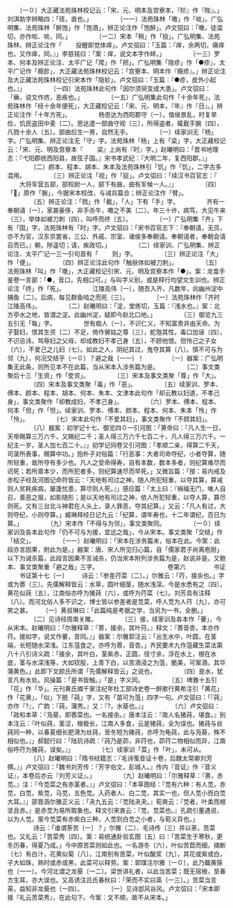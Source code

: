 <!-- { "loadSidebar": true } -->
　　〔一０〕大正藏法苑珠林校记云：「宋、元、明本及宫寮本，『阶』作『陛』。」刘淇助字辨略四：「径，直也。」
　　
　　〔一一〕法苑珠林「噉」作「啖」。广弘明集、法苑珠林「醉饱」作「饱酒」，辨正论注作「饱醉」。卢文弨曰：「噉，徒滥切，亦作啖、啖，同。」
　　
　　〔一二〕宋本「稍」作「投」。广弘明集、法苑珠林、辨正论注作「
　　投醒即觉体痒」。卢文弨曰：「玉篇：『痒，余两切，痛痒也。又作痒，同。』」李慈铭曰：「案：痒，说文本字作蛘。」
　　
　　〔一三〕罗本、何本及辨正论注、太平广记「爬」作「把」。广弘明集「隐疹」作「●疹」，太平广记作「瘾胗」，大正藏法苑珠林校记云：「宫寮本、明本作『瘾疹』。」辨正论注及大正藏法苑珠林校记引宋本作「隐轸」。卢文弨曰：「玉篇：『●疹，皮外小起也。』」
　　
　　〔一四〕法苑珠林此句作「因尔须臾变成大患」。卢文弨曰：「癞，说文作疠，恶疾也。」
　　
　　〔一五〕广弘明集此句作「十余年死」，法苑珠林作「经十余年便死」，大正藏校记云：「宋、元、明本，『年』作『日』。」辨正论注作「十年方死」。
　　
　　杨思达为西阳郡守〔一〕，值侯景乱，时复旱俭，饥民盗田中麦〔二〕。思达遣一部曲守视〔三〕，所得盗者，辄截手腕〔四〕，凡戮十余人〔五〕。部曲后生一男，自然无手。
　　
　　〔一〕续家训无「杨」字。广弘明集、辨正论注无「守」字。法苑珠林「杨」上有「梁」字，大正藏校记云：「宋、元、明及宫寮本『
　　梁』上尚有『时』字。」赵曦明曰：「晋书地理志：『弋阳郡统西阳县，故弦子国。』宋书孝武纪：『大明二年，复西阳郡。』」
　　
　　〔二〕颜本、程本、胡本、朱本及法苑珠林引「饥」作「饥」，二字古多混用。
　　
　　〔三〕辨正论注「视」作「捉」。卢文弨曰：「续汉书百官志：『
　　大将军营五部，部校尉一人，部下有曲，曲有军候一人。』」
　　
　　〔四〕「」原作「腕」，今据宋本校改，与诫兵篇合；辨正论注作「臂」。
　　
　　〔五〕辨正论注：「戮」作「截」，「人」下有「手」字。
　　
　　齐有一奉朝请〔一〕，家甚豪侈，非手杀牛，噉之不美〔二〕。年三十许，病笃，大见牛来〔三〕，举体如被刀刺〔四〕，叫呼而终〔五〕。
　　
　　〔一〕广弘明集「齐」下有「国」字，法苑珠林有「时」字。卢文弨曰：「宋书百官志下：『奉朝请，无员，亦不为官，汉东京罢省，三公、外戚、宗室、诸侯多奉朝请。奉朝请者，奉朝会请召而已。』朝，陟遥切；请，疾政切。」
　　
　　〔二〕续家训、广弘明集、辨正论注、太平广记一三一引句首有「
　　则」字。
　　
　　〔三〕辨正论注「大」作「便」。
　　
　　〔四〕辨正论注此句作「触肤体如被刀刺」。
　　
　　〔五〕法苑珠林「叫」作「噭」，大正藏校记引宋、元、明及宫寮本作「●」。案：龙龛手鉴卷一言部：「●，音口，先相口可。」与叫字义别，或是释行均望文生训也。辨正论注「终」作「死」。
　　
　　江陵高伟〔一〕，随吾入齐，凡数年，向幽州淀中捕鱼〔二〕。后病，每见群鱼啮之而死〔三〕。
　　
　　〔一〕法苑珠林作「齐时江陵高伟」。
　　
　　〔二〕赵曦明曰：「淀，堂练切，玉篇：『浅水也。』案：北方亭水之地，皆谓之淀。此幽州淀，疑即今赵北口地。」
　　
　　〔三〕御览九三五引无「每」字。
　　
　　世有痴人〔一〕，不识仁义，不知富贵并由天命。为子娶妇，恨其生资〔二〕不足，倚作舅姑之尊〔三〕，蛇虺其性，毒口加诬〔四〕，不识忌讳，骂辱妇之父母，却成教妇不孝己身〔五〕，不顾他恨。但怜己之子女〔六〕，不爱己之儿妇〔七〕。如此之人，阴纪其过，鬼夺其算〔八〕。慎不可与为邻〔九〕，何况交结乎〔一０〕？避之哉〔一一〕！
　　
　　〔一〕器案：广弘明集无此条，则所见本不在此篇，当从宋本入涉务篇为是。
　　
　　〔二〕事文类聚后十三「生资」作「奁资」。
　　
　　〔三〕宋本及事文类聚「尊」作「大」。
　　
　　〔四〕宋本及事文类聚「毒」作「恶」。
　　
　　〔五〕续家训、罗本、傅本、颜本、程本、胡本、何本、朱本、文津本此句作「却云教以妇道，不孝己身」，事文类聚作「却教成妇，不孝己身」。
　　
　　〔六〕罗本、傅本、程本、何本「但」作「怛」。续家训、罗本、傅本、颜本、程本、何本、朱本「怜」作「怜」。
　　
　　〔七〕宋本此句作「不爱其妇」，事文类聚作「不顾其妇」。
　　
　　〔八〕器案：初学记十七、御览四０一引河图：「黄帝曰：『凡人生一日，天帝赐算三万六千，又赐纪二千；圣人得三万六千七百二十，凡人得三万六千。一纪主一岁，圣人加七百二十。』」初学记同卷又引河图：「孝顺二亲，得算二千天，司录所表事，赐算中功。」抱朴子对俗篇：「行恶事：大者司命夺纪，小者夺算，随所轻重，故所夺有多少也。凡人之受命得寿，自有本数，数本多者，则纪算难尽而迟死；若所禀本少，而所犯者多，则纪算速尽而早死。」又微旨篇：「按：易内戒及赤松子经及河图记命符皆云：『天地有司过之神，随人所犯轻重，以夺其算，算减则人贫耗疾病，屡逢忧患，算尽则人死。』」感应篇：「太上曰：『祸福无门，唯人自召，善恶之报，如影随形；是以天地有司过之神，依人所犯轻重，以夺人算，算尽则死。又有三台北斗神君在人头上，录人罪恶，夺其纪算。」又云：「凡人有过，大则夺纪，小则夺算。」臧琳拜经日记九云：「纪算，谓年寿也，十二年谓纪，百日为算。」
　　
　　〔九〕宋本作「不得与为邻」，事文类聚同。
　　
　　〔一０〕续家训及各本此句作「仍不可与为援，宜远之哉」，今从宋本。事文类聚「交结」作「结交」。
　　
　　〔一一〕赵曦明曰：「宋本在涉务篇末，俗本在此。今案：此段亦言因果，附此为是。」器案：唐、宋人所见归心篇，自「儒家君子尚离庖厨」以下为诫杀篇，此段言因果不言诫杀，仍当宋本附列涉务篇为是，赵说非是。又鲍本、事文类聚重「避之哉」三字。
　　
　　
　　
　　
　　卷第六
　　
　　书证
　　书证第十七〔一〕
　　诗云：「参差荇菜〔二〕。」尔雅云：「荇，接余也。」字或为莕〔三〕。先儒解释皆云：水草，圆叶细茎，随水浅深。今是水悉有之〔四〕，黄花似莼〔五〕，江南俗亦呼为猪莼〔六〕，或呼为荇菜〔七〕。刘芳具有注释〔八〕。而河北俗人多不识之，博士皆以参差者是苋菜，呼人苋为人荇〔九〕，亦可笑之甚。
　　〔一〕黄叔琳曰：「此篇纯是考据之学，当另为一书，全删。」
　　
　　〔二〕见诗经周南关雎。
　　
　　〔三〕接，续家训及各本作「菨」，今从宋本。赵曦明曰：「尔雅释草：『莕，接余，其叶苻。』释文：『莕音杏，本亦作荇。接如字，说文作菨，音同。』」器案：尔雅郭注云：「丛生水中，叶圆，在茎端，长短随水深浅。江东菹食之。亦呼为莕，音杏。」齐民要术九作菹藏生菜法第八十八引诗义疏：「接余，其叶白，茎紫赤，正圆，径寸余，浮在水上，根在水底，茎与水深浅等，大如钗股，上青下白，以苦酒浸之为菹，脆美，可案酒，其华蒲黄色。」此即下文颜氏所谓「先儒解释皆云」之说也。
　　
　　〔四〕是水，犹言凡有水处。风操篇：「是书皆触。」「是」字义同。
　　
　　〔五〕埤雅十五引「花」作「华」。元刊黄氏摘千家注纪年杜工部诗史卷一醉歌行黄希注引「黄花」作「花黄」，「似」下脱「莼」字，又有「苗可为菹」四字一句。卢文弨曰：「『莼』亦作『?』，广韵：『莼，蒲秀。』又：『?，水葵也。』」
　　
　　〔六〕卢文弨曰：「政和本草：『凫葵，即莕菜也。一名接余。』唐本注云：『南人名猪莼，堪食。』别本注云：『叶似莼，茎涩，根极长，江南人多食，云是猪莼，全为误也。猪莼与丝莼同一种，以春夏细长肥滑为丝莼，至冬短为猪莼，亦呼为龟莼，此与凫葵，殊不相似也。』」郝懿行曰：「陆玑诗疏：『莼乃是茆，非荇也，茆荇二物相似而异，江南俗呼荇为猪莼，误矣。』」
　　
　　〔七〕续家训「菜」作「叶」，未可从。
　　
　　〔八〕赵曦明曰：「隋书经籍志：『毛诗笺音证十卷，后魏太常卿刘芳撰。』」卢文弨曰：「魏书刘芳传：『芳字伯文，彭城人。』传内『音证』作『音义证』，本卷后亦云『刘芳义证』。」
　　
　　〔九〕赵曦明曰：「尔雅释草：『蒉，赤苋。』注：『今苋菜之有赤茎者。』」卢文弨曰：「本草图经：『苋有六种：有人苋，赤苋，白苋，紫苋，马苋，五色苋。入药者人、白二苋，其实一也，但人苋小而白苋大耳。』」邵晋涵尔雅正义云：「夬九五云：『苋陆夬夬。』荀爽云：『苋者，叶柔而根坚且赤。』是赤苋为易所取象也。释文引宋衷云：『苋，苋菜也。』孔疏引董遇说，以为人苋。案今苋菜有赤紫白三种，人苋则白苋之小者，与荀义异也。」
　　
　　诗云：「谁谓荼苦〔一〕？」尔雅〔二〕、毛诗传〔三〕并以荼，苦菜也。又礼云：「苦菜秀〔四〕。案：易统通卦验玄图〔五〕曰：「苦菜生于寒秋，更冬历春，得夏乃成。」今中原苦菜则如此也。一名游冬〔六〕，叶似苦苣而细，摘断〔七〕有白汁，花黄似菊〔八〕。江南别有苦菜，叶似酸浆〔九〕，其花或紫或白，子大如珠，熟时或赤或黑，此菜可以释劳。案：郭璞注尔雅〔一０〕，此乃蘵黄蒢也〔一一〕。今河北谓之龙葵〔一二〕。梁世讲礼者，以此当苦菜；既无宿根，至春方生耳，亦大误也。又高诱注吕氏春秋曰：「荣而不实曰英〔一三〕。」苦菜当言英，益知非龙葵也〔一四〕。
　　
　　〔一〕见诗邶风谷风。卢文弨曰：「宋本即接『礼云苦菜秀』，在此句下。今案：文不顺，故不从宋本。」
　　
